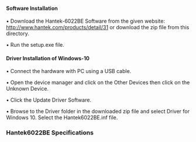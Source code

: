 #### Software Installation

•	Download the Hantek-6022BE Software from the given website: http://www.hantek.com/products/detail/31 or download the zip file from this directory.

•	Run the setup.exe file.

####	Driver Installation of Windows-10

•	Connect the hardware with PC using a USB cable.

•	Open the device manager and click on the Other Devices then click on the Unknown Device. 

•	Click the Update Driver Software.

•	Browse to the Driver folder in the downloaded zip file and select Driver for Windows 10. Select the Hantek6022BE.inf file.


### Hantek6022BE Specifications


